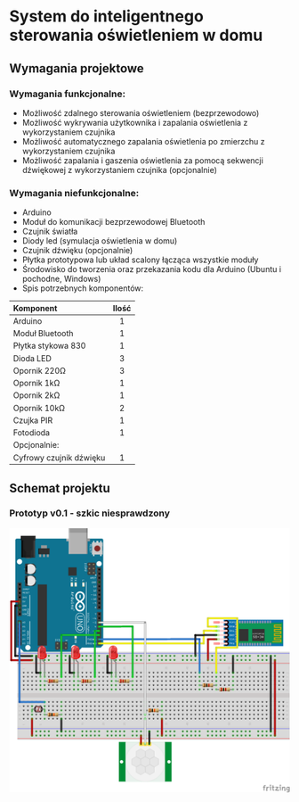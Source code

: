 # System do inteligentnego sterowania oświetleniem w domu

## Wymagania projektowe

### Wymagania funkcjonalne:
* Możliwość zdalnego sterowania oświetleniem (bezprzewodowo)
* Możliwość wykrywania użytkownika i zapalania oświetlenia z wykorzystaniem czujnika
* Możliwość automatycznego zapalania oświetlenia po zmierzchu z wykorzystaniem czujnika
* Możliwość zapalania i gaszenia oświetlenia za pomocą sekwencji dźwiękowej z wykorzystaniem czujnika (opcjonalnie)

### Wymagania niefunkcjonalne:
* Arduino
* Moduł do komunikacji bezprzewodowej Bluetooth
* Czujnik światła
* Diody led (symulacja oświetlenia w domu)
* Czujnik dźwięku (opcjonalnie)
* Płytka prototypowa lub układ scalony łącząca wszystkie moduły
* Środowisko do tworzenia oraz przekazania kodu dla Arduino (Ubuntu i pochodne, Windows)
* Spis potrzebnych komponentów:

| Komponent | Ilość |
| :--- | :---: |
| Arduino | 1 |
| Moduł Bluetooth | 1 |
| Płytka stykowa 830 | 1 |
| Dioda LED | 3 |
| Opornik 220Ω | 3 |
| Opornik 1kΩ | 1 |
| Opornik 2kΩ | 1 |
| Opornik 10kΩ | 2 |
| Czujka PIR | 1 |
| Fotodioda | 1 |
| Opcjonalnie: |  |
| Cyfrowy czujnik dźwięku | 1 |

## Schemat projektu

### Prototyp v0.1 - szkic niesprawdzony
![schemat projektu Fritzing](https://github.com/Jankele/remote_light/blob/master/src/proj_bb.png?raw=true)
